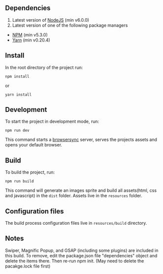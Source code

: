 ## Dependencies
1. Latest version of [NodeJS](http://nodejs.org/) (min v6.0.0)
2. Latest version of one of the following package managers

- [NPM](https://www.npmjs.com/) (min v5.3.0)
- [Yarn](https://yarnpkg.com/) (min v0.20.4)

## Install
In the root directory of the project run:

```
npm install
```

or

```
yarn install
```

## Development
To start the project in development mode, run:

```
npm run dev
```

This command starts a [browsersync](https://browsersync.io/) server, serves the projects assets and opens your default browser. 

## Build
To build the project, run:

```
npm run build
```

This command will generate an images sprite and build all assets(html, css and javascript) in the `dist` folder. Assets live in the `resources` folder. 

## Configuration files
The build process configuration files live in `resources/build` directory. 


## Notes
Swiper, Magnific Popup, and GSAP (including some plugins) are included in this build. To remove, edit the package.json file "dependencies" object and delete the items there. Then re-run npm init. (May need to delete the pacakge.lock file first)

